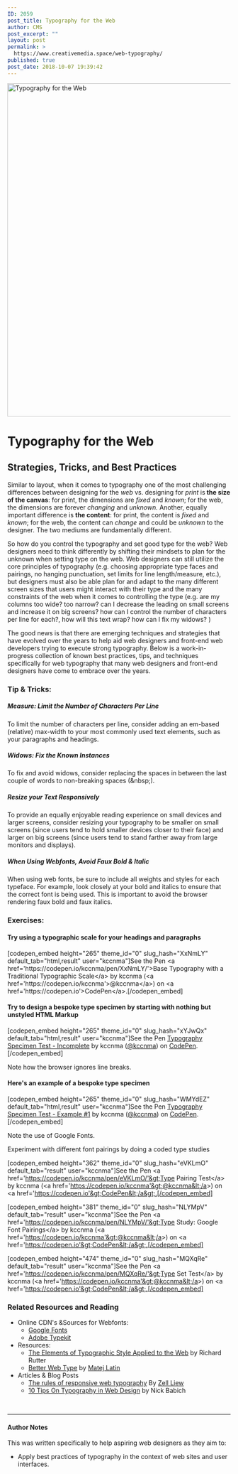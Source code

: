 ```yaml
---
ID: 2059
post_title: Typography for the Web
author: CMS
post_excerpt: ""
layout: post
permalink: >
  https://www.creativemedia.space/web-typography/
published: true
post_date: 2018-10-07 19:39:42
---
```

<img class="aligncenter size-full wp-image-2056" src="https://www.creativemedia.space/wp-content/uploads/2018/10/webtypography-featured.gif" alt="Typography for the Web" width="1500" height="750" />
<h1>Typography for the Web</h1>
<h2>Strategies, Tricks, and Best Practices</h2>
Similar to layout, when it comes to typography one of the most challenging differences between designing for the <em>web</em> vs. designing for <em>print</em> is<strong> the size of the canvas</strong>: for print, the dimensions are <em>fixed</em> and <em>known</em>; for the web, the dimensions are forever<em> changing</em> and <em>unknown. </em>Another, equally important difference is <strong>the content</strong>: for print, the content is <em>fixed</em> and <em>known</em>; for the web, the content can <em>change</em> and could be <em>unknown</em> to the designer<em>. </em>The two mediums are fundamentally different.

So how do you control the typography and set good type for the web? Web designers need to think differently by shifting their mindsets to plan for the unknown when setting type on the web. Web designers can still utilize the core principles of typography (e.g. choosing appropriate type faces and pairings, no hanging punctuation, set limits for line length/measure, etc.), but designers must also be able plan for and adapt to the many different screen sizes that users might interact with their type and the many constraints of the web when it comes to controlling the type (e.g. are my columns too wide? too narrow? can I decrease the leading on small screens and increase it on big screens? how can I control the number of characters per line for each?, how will this text wrap? how can I fix my widows? )

The good news is that there are emerging techniques and strategies that have evolved over the years to help aid web designers and front-end web developers trying to execute strong typography. Below is a work-in-progress collection of known best practices, tips, and techniques specifically for web typography that many web designers and front-end designers have come to embrace over the years.
<h3>Tip &amp; Tricks:</h3>
<h5>Measure: Limit the Number of Characters Per Line</h5>
To limit the number of characters per line, consider adding an em-based (relative) max-width to your most commonly used text elements, such as your paragraphs and headings.

<script src="https://gist.github.com/kccnma/079f1cd9a231a4e274efa49ea1700c08.js"></script>
<h5>Widows: Fix the Known Instances</h5>
To fix and avoid widows, consider replacing the spaces in between the last couple of words to non-breaking spaces (&amp;nbsp;).

<script src="https://gist.github.com/kccnma/0a37c9ebe014a35058b06169f02040d9.js"></script>
<h5>Resize your Text Responsively</h5>
To provide an equally enjoyable reading experience on small devices and larger screens, consider resizing your typography to be smaller on small screens (since users tend to hold smaller devices closer to their face) and larger on big screens (since users tend to stand farther away from large monitors and displays).

<script src="https://gist.github.com/kccnma/e32d852b0ff8c4533916ecdf871bb77b.js"></script>
<h5>When Using Webfonts, Avoid Faux Bold &amp; Italic</h5>
When using web fonts, be sure to include all weights and styles for each typeface. For example, look closely at your bold and italics to ensure that the correct font is being used. This is important to avoid the browser rendering faux bold and faux italics.
<h3>Exercises:</h3>
<h4>Try using a typographic scale for your headings and paragraphs</h4>
[codepen_embed height="265" theme_id="0" slug_hash="XxNmLY" default_tab="html,result" user="kccnma"]See the Pen &lt;a href='https://codepen.io/kccnma/pen/XxNmLY/'&gt;Base Typography with a Traditional Typographic Scale&lt;/a&gt; by kccnma (&lt;a href='https://codepen.io/kccnma'&gt;@kccnma&lt;/a&gt;) on &lt;a href='https://codepen.io'&gt;CodePen&lt;/a&gt;.[/codepen_embed]
<h4>Try to design a bespoke type specimen by starting with nothing but unstyled HTML Markup</h4>
[codepen_embed height="265" theme_id="0" slug_hash="xYJwQx" default_tab="html,result" user="kccnma"]See the Pen <a href="https://codepen.io/kccnma/pen/xYJwQx/">Typography Specimen Test - Incomplete</a> by kccnma (<a href="https://codepen.io/kccnma">@kccnma</a>) on <a href="https://codepen.io">CodePen</a>.[/codepen_embed]

Note how the browser ignores line breaks.
<h4>Here's an example of a bespoke type specimen</h4>
[codepen_embed height="265" theme_id="0" slug_hash="WMYdEZ" default_tab="html,result" user="kccnma"]See the Pen <a href="https://codepen.io/kccnma/pen/WMYdEZ/">Typography Specimen Test - Example #1</a> by kccnma (<a href="https://codepen.io/kccnma">@kccnma</a>) on <a href="https://codepen.io">CodePen</a>.[/codepen_embed]

Note the use of Google Fonts.

Experiment with different font pairings by doing a coded type studies

[codepen_embed height="362" theme_id="0" slug_hash="eVKLmO" default_tab="result" user="kccnma"]See the Pen &lt;a href='https://codepen.io/kccnma/pen/eVKLmO/'&gt;Type Pairing Test&lt;/a&gt; by kccnma (&lt;a href='https://codepen.io/kccnma'&gt;@kccnma&lt;/a&gt;) on &lt;a href='https://codepen.io'&gt;CodePen&lt;/a&gt;.[/codepen_embed]

[codepen_embed height="381" theme_id="0" slug_hash="NLYMpV" default_tab="result" user="kccnma"]See the Pen &lt;a href='https://codepen.io/kccnma/pen/NLYMpV/'&gt;Type Study: Google Font Pairings&lt;/a&gt; by kccnma (&lt;a href='https://codepen.io/kccnma'&gt;@kccnma&lt;/a&gt;) on &lt;a href='https://codepen.io'&gt;CodePen&lt;/a&gt;.[/codepen_embed]

[codepen_embed height="474" theme_id="0" slug_hash="MQXqRe" default_tab="result" user="kccnma"]See the Pen &lt;a href='https://codepen.io/kccnma/pen/MQXqRe/'&gt;Type Set Test&lt;/a&gt; by kccnma (&lt;a href='https://codepen.io/kccnma'&gt;@kccnma&lt;/a&gt;) on &lt;a href='https://codepen.io'&gt;CodePen&lt;/a&gt;.[/codepen_embed]
<h3>Related Resources and Reading</h3>
<ul>
 	<li>Online CDN's &amp;Sources for Webfonts:
<ul>
 	<li><a href="https://fonts.google.com/">Google Fonts</a></li>
 	<li><a href="https://typekit.com/">Adobe Typekit</a></li>
</ul>
</li>
 	<li>Resources:
<ul>
 	<li><a href="http://webtypography.net/">The Elements of Typographic Style Applied to the Web</a> by Richard Rutter</li>
 	<li><a href="https://betterwebtype.com/">Better Web Type</a> by <a href="https://matejlatin.co.uk/">Matej Latin</a></li>
</ul>
</li>
 	<li>Articles &amp; Blog Posts
<ul>
 	<li><a href="https://www.creativebloq.com/how-to/the-rules-of-responsive-web-typography">The rules of responsive web typography</a> By <a href="https://zellwk.com/">Zell Liew</a></li>
 	<li><a href="https://uxplanet.org/10-tips-on-typography-in-web-design-13a378f4aa0d">10 Tips On Typography in Web Design</a> by Nick Babich</li>
</ul>
</li>
</ul>
&nbsp;

<hr />

<h4></h4>
<h4>Author Notes</h4>
This was written specifically to help aspiring web designers as they aim to:
<ul>
 	<li>Apply best practices of typography in the context of web sites and user interfaces.</li>
</ul>
